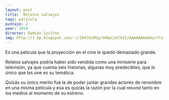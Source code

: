 ```yaml
---
layout: post
title:  Relatos salvajes
tags: pelicula
puntaje: 2
year: 2014
director: Damián Szifron 
img: http://1.bp.blogspot.com/-ir2K4l6zPEg/VA0pC2dlkVI/AAAAAAAAAHo/Y7zslvwIWZw/s1600/Relatos-salvajes-poster.jpg
---
```


Es una película que la proyección en el cine le quedó demasiado grande. 

Relatos salvajes podría haber sido vendida como una miniserie para televisión, ya que cuenta seis historias, algunas muy predecibles, que lo único que las une es su temática.

Quizás su único merito fue la de poder juntar grandes actores de renombre en una misma película y esa es quizás la razón por la cual resonó tanto en los medios al momento de su estreno.




